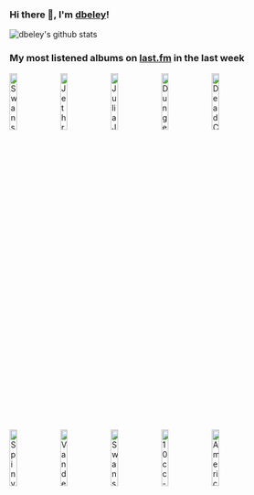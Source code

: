 ### Hi there 👋, I'm [dbeley](https://dbeley.ovh/en)!

![dbeley's github stats](https://github-readme-stats.vercel.app/api?username=dbeley)

### My most listened albums on [last.fm](https://www.last.fm/user/d_beley) in the last week

[<img src='https://lastfm.freetls.fastly.net/i/u/300x300/edd37053da155111a88e921f1bde3032.jpg' width='16%' height='16%' alt='Swans - White Light From the Mouth of Infinity'>](https://www.last.fm/music/swans/white%2blight%2bfrom%2bthe%2bmouth%2bof%2binfinity)&nbsp;
[<img src='https://lastfm.freetls.fastly.net/i/u/300x300/726ad6b833be42e0bdcd8ccbc5b68aac.png' width='16%' height='16%' alt='Jethro Tull - Aqualung'>](https://www.last.fm/music/jethro%2btull/aqualung)&nbsp;
[<img src='https://lastfm.freetls.fastly.net/i/u/300x300/bf4a4b21c8ce8ae8619dcd8c9736869e.jpg' width='16%' height='16%' alt='Julia Jacklin - Crushing'>](https://www.last.fm/music/julia%2bjacklin/crushing)&nbsp;
[<img src='https://lastfm.freetls.fastly.net/i/u/300x300/9cc3797ef636590c6b3474039aa0f39c.jpg' width='16%' height='16%' alt='Dungen - Ta det lugnt'>](https://www.last.fm/music/dungen/ta%2bdet%2blugnt)&nbsp;
[<img src='https://lastfm.freetls.fastly.net/i/u/300x300/6aa26b928116be617df87ee8951c67b1.jpg' width='16%' height='16%' alt='Dead Can Dance - Spleen and Ideal'>](https://www.last.fm/music/dead%2bcan%2bdance/spleen%2band%2bideal)&nbsp;
<br>
[<img src='https://lastfm.freetls.fastly.net/i/u/300x300/125c46116da027d9786e77e1bbd6a83b.png' width='16%' height='16%' alt='Spinvis - Spinvis'>](https://www.last.fm/music/spinvis/spinvis)&nbsp;
[<img src='https://lastfm.freetls.fastly.net/i/u/300x300/0b078c13fab849c0c9d24bae6d42e0ee.jpg' width='16%' height='16%' alt='Van der Graaf Generator - H to He, Who Am the Only One'>](https://www.last.fm/music/van%2bder%2bgraaf%2bgenerator/h%2bto%2bhe%252c%2bwho%2bam%2bthe%2bonly%2bone)&nbsp;
[<img src='https://lastfm.freetls.fastly.net/i/u/300x300/0dbe1c68ebc5f84ef2e20205ff623634.jpg' width='16%' height='16%' alt='Swans - The Great Annihilator'>](https://www.last.fm/music/swans/the%2bgreat%2bannihilator)&nbsp;
[<img src='https://lastfm.freetls.fastly.net/i/u/300x300/bb2aa4412fe643b1b5e2c8ab4b7d63b3.jpg' width='16%' height='16%' alt='10cc - Tenology'>](https://www.last.fm/music/10cc/tenology)&nbsp;
[<img src='https://lastfm.freetls.fastly.net/i/u/300x300/e12967be3bb0700cabd15b22754ec0b2.jpg' width='16%' height='16%' alt='American Football - American Football'>](https://www.last.fm/music/american%2bfootball/american%2bfootball)&nbsp;
<br>
